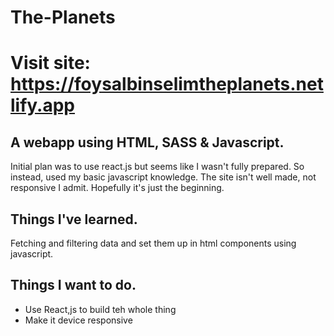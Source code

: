 # The-Planets
# Visit site: https://foysalbinselimtheplanets.netlify.app

 ## **A webapp using HTML, SASS & Javascript.**
 Initial plan was to use react.js but seems like I wasn't fully prepared. So instead, used my basic javascript knowledge. The site isn't well made, not responsive I admit.
 Hopefully it's just the beginning.

## **Things I've learned.**
 Fetching and filtering data and set them up in html components using javascript.

## **Things I want to do.**
 - Use React,js to build teh whole thing
 - Make it device responsive

